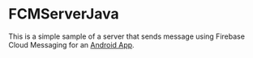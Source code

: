 # FCMServerJava

This is a simple sample of a server that sends message using Firebase Cloud Messaging for an [Android App](https://github.com/wdcunha/FirebaseNotificationAndroid).